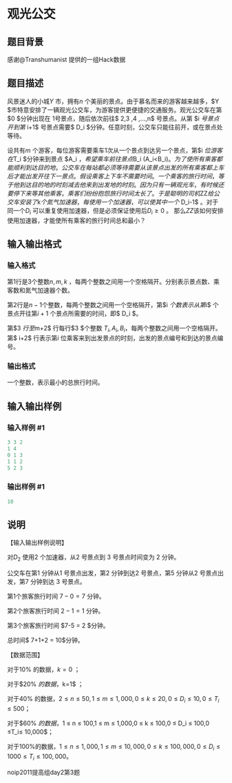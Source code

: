 # 观光公交

## 题目背景

感谢@Transhumanist 提供的一组Hack数据

## 题目描述

风景迷人的小城$Y$ 市，拥有$n$ 个美丽的景点。由于慕名而来的游客越来越多，$Y $市特意安排了一辆观光公交车，为游客提供更便捷的交通服务。观光公交车在第 $0 $分钟出现在 $1$号景点，随后依次前往$ 2,3 ,4 ,…,n$ 号景点。从第 $i $号景点开到第$ i+1$ 号景点需要$ D_i $分钟。任意时刻，公交车只能往前开，或在景点处等待。

设共有$m$ 个游客，每位游客需要乘车$1$次从一个景点到达另一个景点，第$i $位游客在$T_i $分钟来到景点 $A_i $，希望乘车前往景点$B_i (A_i<B_i)$。为了使所有乘客都能顺利到达目的地，公交车在每站都必须等待需要从该景点出发的所有乘客都上车后才能出发开往下一景点。 假设乘客上下车不需要时间。一个乘客的旅行时间，等于他到达目的地的时刻减去他来到出发地的时刻。因为只有一辆观光车，有时候还要停下来等其他乘客，乘客们纷纷抱怨旅行时间太长了。于是聪明的司机$ZZ$给公交车安装了$k$个氮气加速器，每使用一个加速器，可以使其中一个$ D_i-1$ 。对于同一个$D_i$ 可以重复使用加速器，但是必须保证使用后$D_i \ge 0$ 。 那么$ZZ$该如何安排使用加速器，才能使所有乘客的旅行时间总和最小？ 

## 输入输出格式

### 输入格式

第$1$行是$3$个整数$n, m, k$ ，每两个整数之间用一个空格隔开。分别表示景点数、乘客数和氮气加速器个数。

第$2$行是$n-1$个整数，每两个整数之间用一个空格隔开，第$i $个数表示从第$i$ 个景点开往第$i+1$ 个景点所需要的时间，即$ D_i $。

第$3 $行至$m+2$ 行每行$3 $个整数 $T_i, A_i, B_i$，每两个整数之间用一个空格隔开。第$ i+2$ 行表示第$i$ 位乘客来到出发景点的时刻，出发的景点编号和到达的景点编号。

### 输出格式

一个整数，表示最小的总旅行时间。

## 输入输出样例

### 输入样例 #1

```cpp
3 3 2
1 4
0 1 3
1 1 2
5 2 3
```


### 输出样例 #1

```cpp
10

```
## 说明

【输入输出样例说明】

对$D_2$ 使用$2$ 个加速器，从$2$ 号景点到 $3$ 号景点时间变为 $2$ 分钟。

公交车在第$1$ 分钟从$1$ 号景点出发，第$2$ 分钟到达$2$ 号景点，第$5$ 分钟从$2$ 号景点出发，第$7$ 分钟到达 $3$ 号景点。

第$1$个旅客旅行时间 $7-0=7$ 分钟。

第$2$个旅客旅行时间 $2-1=1$ 分钟。

第$3$个旅客旅行时间 $7-5 = 2 $分钟。

总时间$ 7+1+2 = 10$分钟。

【数据范围】

对于$10\%$ 的数据，$k=0$ ；

对于$20\% $的数据，$k=1$ ；

对于$40\%$ 的数据，$2 ≤ n ≤ 50,1 ≤ m ≤ 1,000,0 ≤ k ≤ 20,0 ≤ D_i ≤ 10,0 ≤ T_i ≤ 500$；

对于$60\% $的数据，$1 ≤ n ≤ 100,1 ≤ m ≤ 1,000,0 ≤ k ≤ 100,0 ≤ D_i ≤ 100,0 ≤T_i≤ 10,000$；

对于$100\%$的数据，$1 ≤ n ≤ 1,000,1 ≤ m ≤ 10,000 ,0 ≤ k ≤ 100,000,0 ≤ D_i ≤ 100 0 ≤T_i ≤ 100,000$。

noip2011提高组day2第3题

